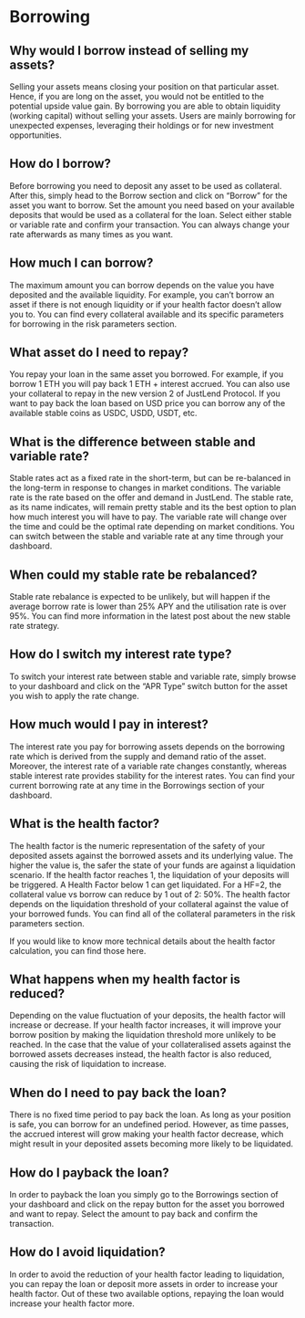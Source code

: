 # Borrowing

## Why would I borrow instead of selling my assets?

Selling your assets means closing your position on that particular asset. Hence, if you are long on the asset, you would not be entitled to the potential upside value gain. By borrowing you are able to obtain liquidity (working capital) without selling your assets. Users are mainly borrowing for unexpected expenses, leveraging their holdings or for new investment opportunities.

## How do I borrow?

Before borrowing you need to deposit any asset to be used as collateral. After this, simply head to the Borrow section and click on “Borrow” for the asset you want to borrow. Set the amount you need based on your available deposits that would be used as a collateral for the loan. Select either stable or variable rate and confirm your transaction. You can always change your rate afterwards as many times as you want.

## How much I can borrow?

The maximum amount you can borrow depends on the value you have deposited and the available liquidity. For example, you can’t borrow an asset if there is not enough liquidity or if your health factor doesn’t allow you to. You can find every collateral available and its specific parameters for borrowing in the risk parameters section.

## What asset do I need to repay?

You repay your loan in the same asset you borrowed. For example, if you borrow 1 ETH you will pay back 1 ETH + interest accrued. You can also use your collateral to repay in the new version 2 of JustLend Protocol. If you want to pay back the loan based on USD price you can borrow any of the available stable coins as USDC, USDD, USDT, etc.

## What is the difference between stable and variable rate?

Stable rates act as a fixed rate in the short-term, but can be re-balanced in the long-term in response to changes in market conditions. The variable rate is the rate based on the offer and demand in JustLend. The stable rate, as its name indicates, will remain pretty stable and its the best option to plan how much interest you will have to pay. The variable rate will change over the time and could be the optimal rate depending on market conditions. You can switch between the stable and variable rate at any time through your dashboard.

## When could my stable rate be rebalanced?

Stable rate rebalance is expected to be unlikely, but will happen if the average borrow rate is lower than 25% APY and the utilisation rate is over 95%. You can find more information in the latest post about the new stable rate strategy.

## How do I switch my interest rate type?

To switch your interest rate between stable and variable rate, simply browse to your dashboard and click on the “APR Type” switch button for the asset you wish to apply the rate change.

## How much would I pay in interest?

The interest rate you pay for borrowing assets depends on the borrowing rate which is derived from the supply and demand ratio of the asset. Moreover, the interest rate of a variable rate changes constantly, whereas stable interest rate provides stability for the interest rates. You can find your current borrowing rate at any time in the Borrowings section of your dashboard.

## What is the health factor?

The health factor is the numeric representation of the safety of your deposited assets against the borrowed assets and its underlying value. The higher the value is, the safer the state of your funds are against a liquidation scenario. If the health factor reaches 1, the liquidation of your deposits will be triggered. A Health Factor below 1 can get liquidated. For a HF=2, the collateral value vs borrow can reduce by 1 out of 2: 50%. The health factor depends on the liquidation threshold of your collateral against the value of your borrowed funds. You can find all of the collateral parameters in the risk parameters section.

If you would like to know more technical details about the health factor calculation, you can find those here.

## What happens when my health factor is reduced?

Depending on the value fluctuation of your deposits, the health factor will increase or decrease. If your health factor increases, it will improve your borrow position by making the liquidation threshold more unlikely to be reached. In the case that the value of your collateralised assets against the borrowed assets decreases instead, the health factor is also reduced, causing the risk of liquidation to increase.

## When do I need to pay back the loan?

There is no fixed time period to pay back the loan. As long as your position is safe, you can borrow for an undefined period. However, as time passes, the accrued interest will grow making your health factor decrease, which might result in your deposited assets becoming more likely to be liquidated.

## How do I payback the loan?

In order to payback the loan you simply go to the Borrowings section of your dashboard and click on the repay button for the asset you borrowed and want to repay. Select the amount to pay back and confirm the transaction.

## How do I avoid liquidation?

In order to avoid the reduction of your health factor leading to liquidation, you can repay the loan or deposit more assets in order to increase your health factor. Out of these two available options, repaying the loan would increase your health factor more.

